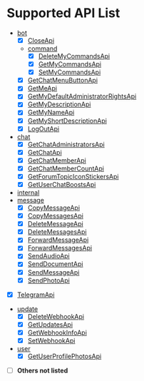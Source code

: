 # Supported API List

- [bot](src/commonMain/kotlin/love/forte/simbot/telegram/api/bot)
  -  [x] [CloseApi](src/commonMain/kotlin/love/forte/simbot/telegram/api/bot/CloseApi.kt)
  - [command](src/commonMain/kotlin/love/forte/simbot/telegram/api/bot/command)
    -  [x] [DeleteMyCommandsApi](src/commonMain/kotlin/love/forte/simbot/telegram/api/bot/command/DeleteMyCommandsApi.kt)
    -  [x] [GetMyCommandsApi](src/commonMain/kotlin/love/forte/simbot/telegram/api/bot/command/GetMyCommandsApi.kt)
    -  [x] [SetMyCommandsApi](src/commonMain/kotlin/love/forte/simbot/telegram/api/bot/command/SetMyCommandsApi.kt)
  -  [x] [GetChatMenuButtonApi](src/commonMain/kotlin/love/forte/simbot/telegram/api/bot/GetChatMenuButtonApi.kt)
  -  [x] [GetMeApi](src/commonMain/kotlin/love/forte/simbot/telegram/api/bot/GetMeApi.kt)
  -  [x] [GetMyDefaultAdministratorRightsApi](src/commonMain/kotlin/love/forte/simbot/telegram/api/bot/GetMyDefaultAdministratorRightsApi.kt)
  -  [x] [GetMyDescriptionApi](src/commonMain/kotlin/love/forte/simbot/telegram/api/bot/GetMyDescriptionApi.kt)
  -  [x] [GetMyNameApi](src/commonMain/kotlin/love/forte/simbot/telegram/api/bot/GetMyNameApi.kt)
  -  [x] [GetMyShortDescriptionApi](src/commonMain/kotlin/love/forte/simbot/telegram/api/bot/GetMyShortDescriptionApi.kt)
  -  [x] [LogOutApi](src/commonMain/kotlin/love/forte/simbot/telegram/api/bot/LogOutApi.kt)
- [chat](src/commonMain/kotlin/love/forte/simbot/telegram/api/chat)
  -  [x] [GetChatAdministratorsApi](src/commonMain/kotlin/love/forte/simbot/telegram/api/chat/GetChatAdministratorsApi.kt)
  -  [x] [GetChatApi](src/commonMain/kotlin/love/forte/simbot/telegram/api/chat/GetChatApi.kt)
  -  [x] [GetChatMemberApi](src/commonMain/kotlin/love/forte/simbot/telegram/api/chat/GetChatMemberApi.kt)
  -  [x] [GetChatMemberCountApi](src/commonMain/kotlin/love/forte/simbot/telegram/api/chat/GetChatMemberCountApi.kt)
  -  [x] [GetForumTopicIconStickersApi](src/commonMain/kotlin/love/forte/simbot/telegram/api/chat/GetForumTopicIconStickersApi.kt)
  -  [x] [GetUserChatBoostsApi](src/commonMain/kotlin/love/forte/simbot/telegram/api/chat/GetUserChatBoostsApi.kt)
- [internal](src/commonMain/kotlin/love/forte/simbot/telegram/api/internal)
- [message](src/commonMain/kotlin/love/forte/simbot/telegram/api/message)
  -  [x] [CopyMessageApi](src/commonMain/kotlin/love/forte/simbot/telegram/api/message/CopyMessageApi.kt)
  -  [x] [CopyMessagesApi](src/commonMain/kotlin/love/forte/simbot/telegram/api/message/CopyMessagesApi.kt)
  -  [x] [DeleteMessageApi](src/commonMain/kotlin/love/forte/simbot/telegram/api/message/DeleteMessageApi.kt)
  -  [x] [DeleteMessagesApi](src/commonMain/kotlin/love/forte/simbot/telegram/api/message/DeleteMessagesApi.kt)
  -  [x] [ForwardMessageApi](src/commonMain/kotlin/love/forte/simbot/telegram/api/message/ForwardMessageApi.kt)
  -  [x] [ForwardMessagesApi](src/commonMain/kotlin/love/forte/simbot/telegram/api/message/ForwardMessagesApi.kt)
  -  [x] [SendAudioApi](src/commonMain/kotlin/love/forte/simbot/telegram/api/message/SendAudioApi.kt)
  -  [x] [SendDocumentApi](src/commonMain/kotlin/love/forte/simbot/telegram/api/message/SendDocumentApi.kt)
  -  [x] [SendMessageApi](src/commonMain/kotlin/love/forte/simbot/telegram/api/message/SendMessageApi.kt)
  -  [x] [SendPhotoApi](src/commonMain/kotlin/love/forte/simbot/telegram/api/message/SendPhotoApi.kt)
-  [x] [TelegramApi](src/commonMain/kotlin/love/forte/simbot/telegram/api/TelegramApi.kt)
- [update](src/commonMain/kotlin/love/forte/simbot/telegram/api/update)
  -  [x] [DeleteWebhookApi](src/commonMain/kotlin/love/forte/simbot/telegram/api/update/DeleteWebhookApi.kt)
  -  [x] [GetUpdatesApi](src/commonMain/kotlin/love/forte/simbot/telegram/api/update/GetUpdatesApi.kt)
  -  [x] [GetWebhookInfoApi](src/commonMain/kotlin/love/forte/simbot/telegram/api/update/GetWebhookInfoApi.kt)
  -  [x] [SetWebhookApi](src/commonMain/kotlin/love/forte/simbot/telegram/api/update/SetWebhookApi.kt)
- [user](src/commonMain/kotlin/love/forte/simbot/telegram/api/user)
  -  [x] [GetUserProfilePhotosApi](src/commonMain/kotlin/love/forte/simbot/telegram/api/user/GetUserProfilePhotosApi.kt)
- [ ] **Others not listed**
